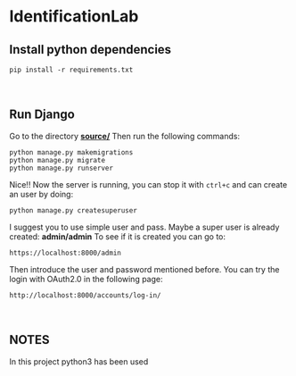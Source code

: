 # IdentificationLab

## Install python dependencies
```
pip install -r requirements.txt
```
<br />

## Run Django
Go to the directory [**source/**](https://github.com/alexauf/IdentificationLab/tree/main/source)
Then run the following commands:
```
python manage.py makemigrations
python manage.py migrate
python manage.py runserver
```
Nice!! Now the server is running, you can stop it with `ctrl+c` and can create an user by doing:
```
python manage.py createsuperuser
```
I suggest you to use simple user and pass.
Maybe a super user is already created: **admin/admin**
To see if it is created you can go to:
```
https://localhost:8000/admin
```
Then introduce the user and password mentioned before.
You can try the login with OAuth2.0 in the following page:
```
http://localhost:8000/accounts/log-in/
```
<br />

## NOTES
In this project python3 has been used 
